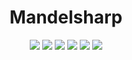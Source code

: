 <p align="center"">
    <h1 align="center">Mandelsharp</h1>
    <p align="center">
        <img src="https://img.shields.io/badge/made%20with-C%23-blue?style=plastic">
        <img src="https://img.shields.io/badge/license-MIT-green?style=plastic">
        <img src="https://img.shields.io/badge/open%20source-red?style=plastic">
        <img src="https://img.shields.io/badge/suggestions-welcome-green?style=plastic">
        <img src="https://img.shields.io/github/last-commit/augus99/mandelsharp?style=plastic">
        <img src="https://img.shields.io/github/commit-activity/y/augus99/mandelsharp?style=plastic">
    </p>
</p>